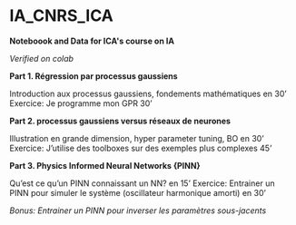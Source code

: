 # IA_CNRS_ICA
**Noteboook and Data for ICA's course on IA**

*Verified on colab*


**Part 1. Régression par processus gaussiens**

Introduction aux processus gaussiens, fondements mathématiques en 30’
Exercice: Je programme mon GPR 30’


**Part 2. processus gaussiens versus réseaux de neurones**

Illustration en grande dimension, hyper parameter tuning, BO en 30’
Exercice: J’utilise des toolboxes sur des exemples plus complexes 45’

**Part 3. Physics Informed Neural Networks {PINN}**

Qu’est ce qu’un PINN connaissant un NN? en 15’
Exercice: Entrainer un PINN pour simuler le système (oscillateur harmonique amorti) en 30’


*Bonus: Entrainer un PINN pour inverser les paramètres sous-jacents*


